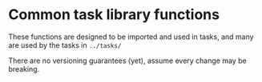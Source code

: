 # Common task library functions

These functions are designed to be imported and used in tasks, and many are used by the tasks in `../tasks/`

There are no versioning guarantees (yet), assume every change may be breaking.
